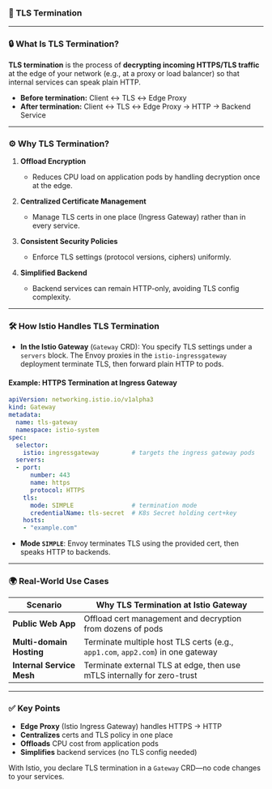 ### 📌 TLS Termination

---

### 🔒 **What Is TLS Termination?**

**TLS termination** is the process of **decrypting incoming HTTPS/TLS traffic** at the edge of your network (e.g., at a proxy or load balancer) so that internal services can speak plain HTTP.

* **Before termination:** Client ↔️ TLS ↔️ Edge Proxy
* **After termination:** Client ↔️ TLS ↔️ Edge Proxy → HTTP → Backend Service

---

### ⚙️ **Why TLS Termination?**

1. **Offload Encryption**

   * Reduces CPU load on application pods by handling decryption once at the edge.

2. **Centralized Certificate Management**

   * Manage TLS certs in one place (Ingress Gateway) rather than in every service.

3. **Consistent Security Policies**

   * Enforce TLS settings (protocol versions, ciphers) uniformly.

4. **Simplified Backend**

   * Backend services can remain HTTP-only, avoiding TLS config complexity.

---

### 🛠️ **How Istio Handles TLS Termination**

* **In the Istio Gateway** (`Gateway` CRD):
  You specify TLS settings under a `servers` block. The Envoy proxies in the `istio-ingressgateway` deployment terminate TLS, then forward plain HTTP to pods.

#### Example: HTTPS Termination at Ingress Gateway

```yaml
apiVersion: networking.istio.io/v1alpha3
kind: Gateway
metadata:
  name: tls-gateway
  namespace: istio-system
spec:
  selector:
    istio: ingressgateway         # targets the ingress gateway pods
  servers:
  - port:
      number: 443
      name: https
      protocol: HTTPS
    tls:
      mode: SIMPLE                # termination mode
      credentialName: tls-secret  # K8s Secret holding cert+key
    hosts:
    - "example.com"
```

* **Mode `SIMPLE`**: Envoy terminates TLS using the provided cert, then speaks HTTP to backends.

---

### 🌍 **Real-World Use Cases**

| Scenario                  | Why TLS Termination at Istio Gateway                                            |
| ------------------------- | ------------------------------------------------------------------------------- |
| **Public Web App**        | Offload cert management and decryption from dozens of pods                      |
| **Multi-domain Hosting**  | Terminate multiple host TLS certs (e.g., `app1.com`, `app2.com`) in one gateway |
| **Internal Service Mesh** | Terminate external TLS at edge, then use mTLS internally for zero-trust         |

---

### ✅ **Key Points**

* **Edge Proxy** (Istio Ingress Gateway) handles HTTPS → HTTP
* **Centralizes** certs and TLS policy in one place
* **Offloads** CPU cost from application pods
* **Simplifies** backend services (no TLS config needed)

With Istio, you declare TLS termination in a `Gateway` CRD—no code changes to your services.

